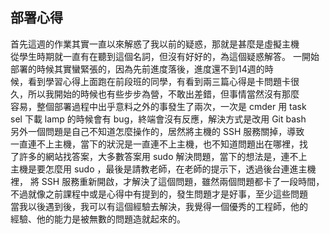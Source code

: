 ## 部署心得

首先這週的作業其實一直以來解惑了我以前的疑惑，那就是甚麼是虛擬主機  
從學生時期就一直有在聽到這個名詞，但沒有好好的，為這個疑惑解答。
一開始部署的時候其實蠻緊張的，因為先前進度落後，進度還不到14週的時  
候，看到學習心得上面跑在前段班的同學，有看到兩三篇心得是卡問題卡很  
久，所以我開始的時候也有些步步為營，不敢出差錯，但事情當然沒有那麼  
容易，整個部署過程中出乎意料之外的事發生了兩次，一次是 cmder 用 task  
sel 下載 lamp 的時候會有 bug，終端會沒有反應，解決方式是改用 Git bash  
另外一個問題是自己不知道怎麼操作的，居然將主機的 SSH 服務關掉，導致  
一直連不上主機，當下的狀況是一直連不上主機，也不知道問題出在哪裡，找  
了許多的網站找答案，大多數答案用 sudo 解決問題，當下的想法是，連不上  
主機是要怎麼用 sudo ，最後是請教老師，在老師的提示下，透過後台連進主機裡，
將 SSH 服務重新開啟，才解決了這個問題，雖然兩個問題都卡了一段時間，
不過就像之前課程中或是心得中有提到的，發生問題才是好事，至少這些問題  
當我以後遇到後，我可以有這個經驗去解決，我覺得一個優秀的工程師，他的  
經驗、他的能力是被無數的問題造就起來的。